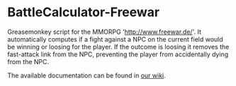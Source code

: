 # BattleCalculator-Freewar
Greasemonkey script for the MMORPG 'http://www.freewar.de/'. It automatically computes if a fight against a NPC on the current field would be winning or loosing for the player. If the outcome is loosing it removes the fast-attack link from the NPC, preventing the player from accidentally dying from the NPC.

The available documentation can be found in [our wiki](https://github.com/ZabuzaW/BattleCalculator-Freewar/wiki).
